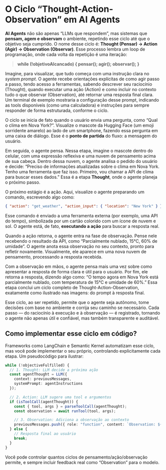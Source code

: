 # **O Ciclo “Thought-Action-Observation” em AI Agents**

**AI Agents** não são apenas “LLMs que respondem”, mas sistemas que **pensam, agem e observam** o ambiente, repetindo esse ciclo até que o objetivo seja cumprido. O nome desse ciclo é: **Thought (Pensar) → Action (Agir) → Observation (Observar)**. Esse processo lembra um loop de programação, onde cada volta da repetição é uma iteração:

> **while (!objetivoAlcancado) { pensar(); agir(); observar(); }**

Imagine, para visualizar, que tudo começa com uma instrução clara no *system prompt*. O agente recebe orientações explícitas de como agir passo a passo, tendo acesso a ferramentas, sabendo descrever seu raciocínio (Thought), quando executar uma ação (Action) e como incluir no contexto tudo o que observar (Observation), até retornar uma resposta final clara. Um terminal de exemplo mostraria a configuração desse prompt, indicando as tools disponíveis (como uma calculadora) e instruções para sempre responder de forma estruturada, conforme o ciclo.

O ciclo se inicia de fato quando o usuário envia uma pergunta, como “Qual o clima em Nova York?”. Visualize o mascote da Hugging Face (um emoji sorridente amarelo) ao lado de um smartphone, fazendo essa pergunta em uma caixa de diálogo. Esse é o **ponto de partida** do fluxo: a mensagem do usuário.

Em seguida, o agente pensa. Nessa etapa, imagine o mascote dentro do celular, com uma expressão reflexiva e uma nuvem de pensamento acima de sua cabeça. Dentro dessa nuvem, o agente analisa o pedido do usuário e decide: “Preciso de informações atualizadas sobre o clima em Nova York. Tenho uma ferramenta que faz isso. Primeiro, vou chamar a API de clima para buscar esses dados.” Essa é a etapa **Thought**, onde o agente planeja o próximo passo.

O próximo estágio é a ação. Aqui, visualize o agente preparando um comando, escrevendo algo como:

```json
{ "action": "get_weather", "action_input": { "location": "New York" } }
```

Esse comando é enviado a uma ferramenta externa (por exemplo, uma API do tempo), simbolizada por um cartão colorido com um ícone de nuvem e sol. O agente está, de fato, **executando a ação** para buscar a resposta real.

Quando a ação retorna, o agente entra na fase de observação. Pense nele recebendo o resultado da API, como “Parcialmente nublado, 15°C, 60% de umidade”. O agente anota essa observação no seu contexto, pronto para refletir novamente. Visualmente, ele aparece em uma nova nuvem de pensamento, processando a resposta recebida.

Com a observação em mãos, o agente pensa mais uma vez sobre como apresentar a resposta de forma clara e útil para o usuário. Por fim, ele retorna a resposta, dizendo algo como: “O tempo agora em Nova York está parcialmente nublado, com temperatura de 15°C e umidade de 60%.” Essa etapa conclui um ciclo completo de Thought-Action-Observation, exatamente como ilustrado nas imagens: do prompt à resposta final.


Esse ciclo, ao ser repetido, permite que o agente seja autônomo, tome decisões com base no ambiente e corrija seu caminho se necessário. Cada passo — do raciocínio à execução e à observação — é registrado, tornando o agente não apenas útil e confiável, mas também transparente e auditável.

## **Como implementar esse ciclo em código?**

Frameworks como LangChain e Semantic Kernel automatizam esse ciclo, mas você pode implementar o seu próprio, controlando explicitamente cada etapa. Um pseudocódigo para ilustrar:

```typescript
while (!objectiveFulfilled) {
  // 1. Thought: LLM decide a próxima ação
  const agentThought = LLM({
    context: previousMessages,
    systemPrompt: agentInstructions
  });

  // 2. Action: LLM sugere uma tool e argumentos
  if (isToolCall(agentThought)) {
    const { tool, args } = parseToolCall(agentThought);
    const observation = await runTool(tool, args);

    // 3. Observation: Adiciona a observação ao contexto
    previousMessages.push({ role: "function", content: `Observation: ${observation}` });
  } else {
    // Resposta final ao usuário
    break;
  }
}
```

Você pode controlar quantos ciclos de pensamento/ação/observação permite, e sempre incluir feedback real como “Observation” para o modelo.
